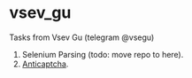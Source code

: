 # vsev_gu
Tasks from Vsev Gu (telegram @vsegu)

1. Selenium Parsing (todo: move repo to here).
1. [Anticaptcha](Anticaptcha/README.md).
